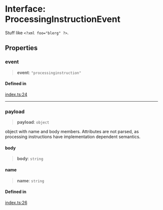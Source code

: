 # Interface: ProcessingInstructionEvent

Stuff like `<?xml foo="blerg" ?>`.

## Properties

### event

> **event**: `"processinginstruction"`

#### Defined in

[index.ts:24](https://github.com/johnsonjo4531/xml-to-json-webstream/blob/4a6d5ede6d5de55bf286a795f124a9d92e4f5239/src/index.ts#L24)

***

### payload

> **payload**: `object`

object with name and body members. Attributes are not parsed, as processing instructions have implementation dependent semantics.

#### body

> **body**: `string`

#### name

> **name**: `string`

#### Defined in

[index.ts:26](https://github.com/johnsonjo4531/xml-to-json-webstream/blob/4a6d5ede6d5de55bf286a795f124a9d92e4f5239/src/index.ts#L26)
